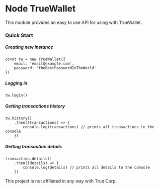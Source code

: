 # Node TrueWallet
This module provides an easy to use API for using with TrueWallet.

### Quick Start

##### Creating new instance

```ecmascript 6
const tw = new TrueWallet({
    email: 'email@example.com',
    password: 'theBestPasswordInTheWorld'
})
```

##### Logging in

```ecmascript 6
tw.login()
```

##### Getting transactions history

```ecmascript 6
tw.history()
    .then((transactions) => {
        console.log(transactions) // prints all transactions to the console
    })
```

##### Getting transaction details

```ecmascript 6
transaction.details()
    .then((details) => {
        console.log(details) // prints all details to the console
    })
```

This project is not affiliated in any way with True Corp.